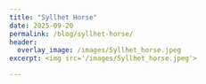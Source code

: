 ```yaml
---
title: "Syllhet Horse"
date: 2025-09-20
permalink: /blog/syllhet-horse/
header:
  overlay_image: /images/Syllhet_horse.jpeg
excerpt: <img src='/images/Syllhet_horse.jpeg'>

---
```


